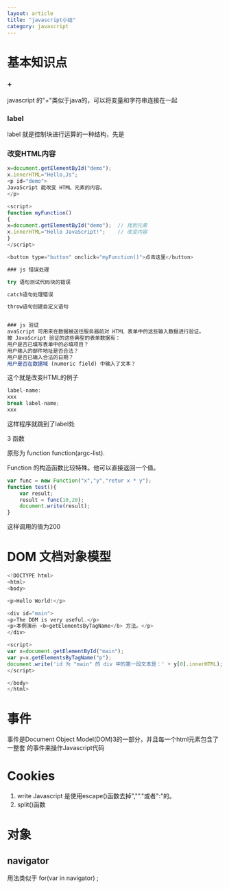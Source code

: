 ```yaml
---
layout: article
title: "javascript小结"
category: javascript
---
```


# 基本知识点

### + 
javascript 的"+"类似于java的，可以将变量和字符串连接在一起

### label
label 就是控制块进行运算的一种结构，先是

### 改变HTML内容
```javascript
x=document.getElementById("demo");
x.innerHTML="Hello,Js";
<p id="demo">
JavaScript 能改变 HTML 元素的内容。
</p>

<script>
function myFunction()
{
x=document.getElementById("demo");  // 找到元素
x.innerHTML="Hello JavaScript!";    // 改变内容
}
</script>

<button type="button" onclick="myFunction()">点击这里</button>

### js 错误处理

try 语句测试代码块的错误

catch语句处理错误

throw语句创建自定义语句


### js 验证
avaScript 可用来在数据被送往服务器前对 HTML 表单中的这些输入数据进行验证。
被 JavaScript 验证的这些典型的表单数据有：
用户是否已填写表单中的必填项目？
用户输入的邮件地址是否合法？
用户是否已输入合法的日期？
用户是否在数据域 (numeric field) 中输入了文本？

```
这个就是改变HTML的例子

```javascript
label-name:
xxx
break label-name;
xxx
```
这样程序就跳到了label处

3 函数

原形为 function function(argc-list).

Function 的构造函数比较特殊。他可以直接返回一个值。

```javascript
var func = new Function("x","y","retur x * y");
function test(){
	var result;
	result = func(10,20);
	document.write(result);
}
```
这样调用的值为200

# DOM 文档对象模型

```js
<!DOCTYPE html>
<html>
<body>

<p>Hello World!</p>

<div id="main">
<p>The DOM is very useful.</p>
<p>本例演示 <b>getElementsByTagName</b> 方法。</p>
</div>

<script>
var x=document.getElementById("main");
var y=x.getElementsByTagName("p");
document.write('id 为 "main" 的 div 中的第一段文本是：' + y[0].innerHTML);
</script>

</body>
</html>
```


# 事件
事件是Document Object Model(DOM)3的一部分，并且每一个html元素包含了一整套
的事件来操作Javascript代码

# Cookies
1. write Javascript 是使用escape()函数去掉",""."或者":"的。
2.	split()函数

# 对象
 

## navigator

用法类似于 for(var in navigator) ;


